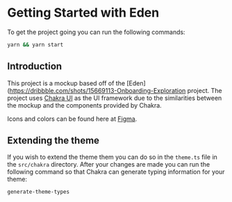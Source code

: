 # Getting Started with Eden

To get the project going you can run the following commands:

```bash
yarn && yarn start
```

## Introduction

This project is a mockup based off of the [Eden](https://dribbble.com/shots/15669113-Onboarding-Exploration project. The project uses [Chakra UI](https://chakra-ui.com/) as the UI framework due to the similarities between the mockup and the components provided by Chakra.

Icons and colors can be found here at [Figma](https://www.figma.com/file/JCyroyTUeQayNfuOzycenw/Eden?node-id=0%3A1).

## Extending the theme

If you wish to extend the theme them you can do so in the `theme.ts` file in the `src/chakra` directory.
After your changes are made you can run the following command so that Chakra can generate typing information for your theme:

```bash
generate-theme-types
```
